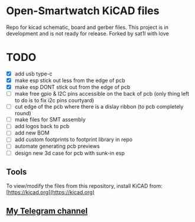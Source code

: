 # Open-Smartwatch KiCAD files

Repo for kicad schematic, board and gerber files. This project is in development and is not ready for release. Forked by sat1l with love

# TODO
- [X] add usb type-c
- [X] make esp stick out less from the edge of pcb
- [X] make esp DONT stick out from the edge of pcb
- [ ] make free gpio & I2C pins accessible on the back of pcb (only thing left to do is to fix i2c pins courtyard)
- [ ] cut edge of the pcb where there is a dislay ribbon (to pcb completely round)
- [ ] make files for SMT assembly
- [ ] add logos back to pcb
- [ ] add new BOM
- [ ] add custom footprints to footprint library in repo
- [ ] automate generating pcb previews
- [ ] design new 3d case for pcb with sunk-in esp

## Tools

To view/modify the files from this repository, install KiCAD from: [https://kicad.org](https://kicad.org)

## [My Telegram channel](https://t.me/sat1lMakes)


